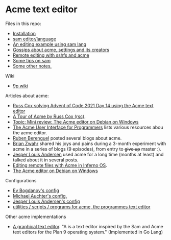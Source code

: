 # Acme text editor

Files in this repo:

- [Installation](/install.md)
- [sam editor/language](/sam.md)
- [An editing example using sam lang](/acme-edit-example-inlcudegraphics.txt)
- [Gossips about acme, settings and its creators](/gossips.md)
- [Remote editing with sshfs and acme](/remote-editing.md)
- [Some tips on sam](/acme-sam-tips.txt)
- [Some other notes.](/tips.txt)


Wiki

- [9p wiki](https://9p.io/wiki/plan9/community/index.html)

Articles about acme:

- [Russ Cox solving Advent of Code 2021 Day 14 using the Acme text editor](https://youtu.be/B5l2g3-jQnY)
- [A Tour of Acme by Russ Cox (rsc)](https://research.swtch.com/acme).
- [Topic: Mini review: The Acme editor on Debian on Windows](http://www.donationcoder.com/forum/index.php?topic=45547.0)
- [The Acme User Interface for Programmers](http://acme.cat-v.org) lists various resources abou the acme editor.
- [Ruben Berenguel](https://www.mostlymaths.net/2013/03/extensibility-programming-acme-text-editor.html) posted several blogs about acme.
- [Brian Zwahr](http://echosa.github.io/blog/2014/06/18/lets-try-acme-ep-1-hello/) shared his joys and pains during a 3-month experiment with acme in a series of blogs (9 episodes), from entry to ~~give up~~ master :).
- [Jesper Louis Andersen](http://jlouisramblings.blogspot.sg/2013/04/acme-as-editor_20.html) used acme for a long time (months at least) and talked about it in several posts.
- [Editing remote files with Acme in Inferno OS](https://bluishcoder.co.nz/2013/06/11/editing-remote-files-with-acme-in-inferno-os.html).
- [The Acme editor on Debian on Windows](http://www.donationcoder.com/forum/index.php?topic=45547.0)

Configurations

- [Ev Bogdanov's config](https://github.com/evbogdanov/acme)
- [Michael Auchter's config.](https://github.com/auchter/dotfiles/tree/master/plan9)
- [Jesper Louis Andersen's config](https://github.com/jlouis/plan9-setup)
- [utilities / scripts / programs for acme, the programmes text editor](https://github.com/karahobny/acme-utils)

Other acme implementations

- [A graphical text editor](https://github.com/as/a). "A is a text editor inspired by the Sam and Acme text editors for the Plan 9 operating system." (Implemented in Go Lang)


